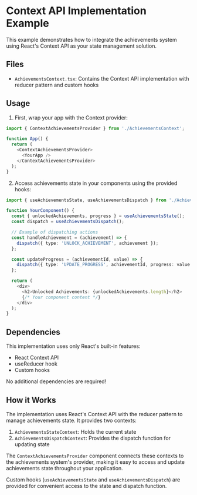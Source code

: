 # Context API Implementation Example

This example demonstrates how to integrate the achievements system using React's Context API as your state management solution.

## Files

- `AchievementsContext.tsx`: Contains the Context API implementation with reducer pattern and custom hooks

## Usage

1. First, wrap your app with the Context provider:

```typescript
import { ContextAchievementsProvider } from './AchievementsContext';

function App() {
  return (
    <ContextAchievementsProvider>
      <YourApp />
    </ContextAchievementsProvider>
  );
}
```

2. Access achievements state in your components using the provided hooks:

```typescript
import { useAchievementsState, useAchievementsDispatch } from './AchievementsContext';

function YourComponent() {
  const { unlockedAchievements, progress } = useAchievementsState();
  const dispatch = useAchievementsDispatch();

  // Example of dispatching actions
  const handleAchievement = (achievement) => {
    dispatch({ type: 'UNLOCK_ACHIEVEMENT', achievement });
  };

  const updateProgress = (achievementId, value) => {
    dispatch({ type: 'UPDATE_PROGRESS', achievementId, progress: value });
  };

  return (
    <div>
      <h2>Unlocked Achievements: {unlockedAchievements.length}</h2>
      {/* Your component content */}
    </div>
  );
}
```

## Dependencies

This implementation uses only React's built-in features:
- React Context API
- useReducer hook
- Custom hooks

No additional dependencies are required!

## How it Works

The implementation uses React's Context API with the reducer pattern to manage achievements state. It provides two contexts:
1. `AchievementsStateContext`: Holds the current state
2. `AchievementsDispatchContext`: Provides the dispatch function for updating state

The `ContextAchievementsProvider` component connects these contexts to the achievements system's provider, making it easy to access and update achievements state throughout your application.

Custom hooks (`useAchievementsState` and `useAchievementsDispatch`) are provided for convenient access to the state and dispatch function. 